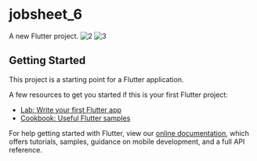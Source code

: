 # jobsheet_6

A new Flutter project.
![2](https://user-images.githubusercontent.com/89988888/161693959-7555ebbc-6338-4c1b-bfa3-f1e48051b73b.jpeg)
![3](https://user-images.githubusercontent.com/89988888/161693967-cbd7b389-fec9-4789-b72e-0e99d683c011.jpeg)

## Getting Started

This project is a starting point for a Flutter application.

A few resources to get you started if this is your first Flutter project:

- [Lab: Write your first Flutter app](https://flutter.dev/docs/get-started/codelab)
- [Cookbook: Useful Flutter samples](https://flutter.dev/docs/cookbook)

For help getting started with Flutter, view our
[online documentation](https://flutter.dev/docs), which offers tutorials,
samples, guidance on mobile development, and a full API reference.
